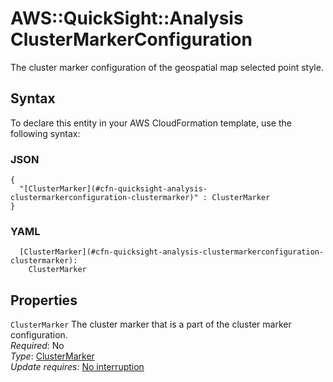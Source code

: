 # AWS::QuickSight::Analysis ClusterMarkerConfiguration<a name="aws-properties-quicksight-analysis-clustermarkerconfiguration"></a>

The cluster marker configuration of the geospatial map selected point style\.

## Syntax<a name="aws-properties-quicksight-analysis-clustermarkerconfiguration-syntax"></a>

To declare this entity in your AWS CloudFormation template, use the following syntax:

### JSON<a name="aws-properties-quicksight-analysis-clustermarkerconfiguration-syntax.json"></a>

```
{
  "[ClusterMarker](#cfn-quicksight-analysis-clustermarkerconfiguration-clustermarker)" : ClusterMarker
}
```

### YAML<a name="aws-properties-quicksight-analysis-clustermarkerconfiguration-syntax.yaml"></a>

```
  [ClusterMarker](#cfn-quicksight-analysis-clustermarkerconfiguration-clustermarker): 
    ClusterMarker
```

## Properties<a name="aws-properties-quicksight-analysis-clustermarkerconfiguration-properties"></a>

`ClusterMarker`  <a name="cfn-quicksight-analysis-clustermarkerconfiguration-clustermarker"></a>
The cluster marker that is a part of the cluster marker configuration\.  
*Required*: No  
*Type*: [ClusterMarker](aws-properties-quicksight-analysis-clustermarker.md)  
*Update requires*: [No interruption](https://docs.aws.amazon.com/AWSCloudFormation/latest/UserGuide/using-cfn-updating-stacks-update-behaviors.html#update-no-interrupt)